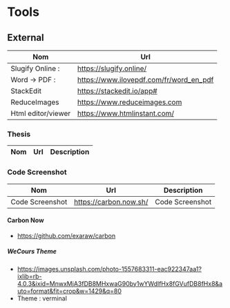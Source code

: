 # Tools

## External
| Nom | Url |
|--|--|
| Slugify Online : | https://slugify.online/ |
| Word -> PDF :  | https://www.ilovepdf.com/fr/word_en_pdf |
| StackEdit | https://stackedit.io/app# |
| ReduceImages | https://www.reduceimages.com |
| Html editor/viewer | https://www.htmlinstant.com/ |

### Thesis
| Nom | Url | Description |
|--|--|--|


### Code Screenshot
| Nom | Url | Description |
|--|--|--|
| Code Screenshot | https://carbon.now.sh/ | Code Screenshot |


#### Carbon Now
- https://github.com/exaraw/carbon
##### WeCours Theme
- https://images.unsplash.com/photo-1557683311-eac922347aa1?ixlib=rb-4.0.3&ixid=MnwxMjA3fDB8MHxwaG90by1wYWdlfHx8fGVufDB8fHx8&auto=format&fit=crop&w=1429&q=80
- Theme : verminal
